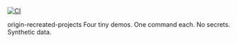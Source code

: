 [![CI](https://github.com/robertlupo1997/origin-recreated-projects/actions/workflows/ci.yml/badge.svg)](https://github.com/robertlupo1997/origin-recreated-projects/actions/workflows/ci.yml)

origin-recreated-projects
Four tiny demos. One command each. No secrets. Synthetic data.
